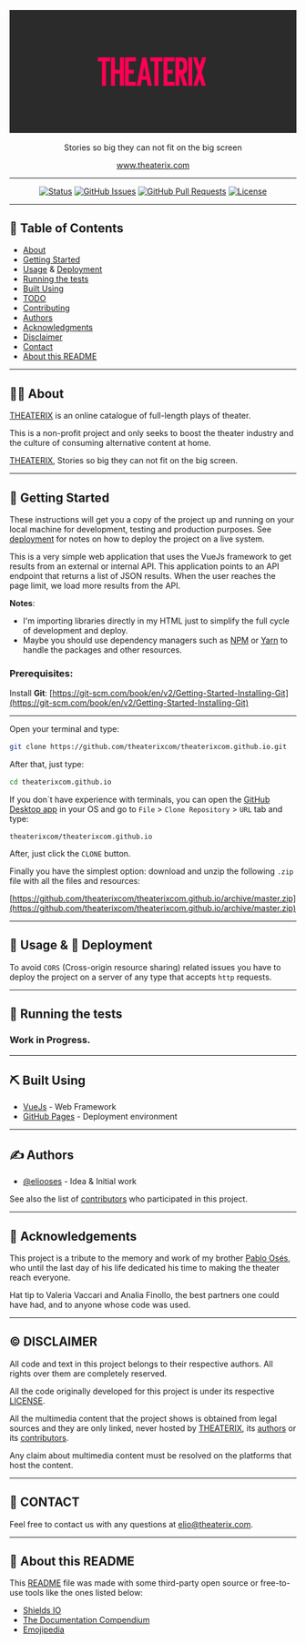 <p align="center">
  <a href="https://www.theaterix.com">
    <img src="img/theaterix-branding.png" alt="THEATERIX">
  </a>
</p>
<p align="center">
  Stories so big they can not fit on the big screen
</p>
<p align="center">
  <a href="https://www.theaterix.com">www.theaterix.com</a>
</p>

---

<div align="center">

  [![Status](https://img.shields.io/badge/status-active-success.svg)]() 
  [![GitHub Issues](https://img.shields.io/github/issues/theaterixcom/theaterixcom.github.io)](https://github.com/theaterixcom/theaterixcom.github.io/issues)
  [![GitHub Pull Requests](https://img.shields.io/github/issues-pr/theaterixcom/theaterixcom.github.io.svg)](https://github.com/theaterixcom/theaterixcom.github.io/pulls)
  [![License](https://img.shields.io/github/license/theaterixcom/theaterixcom.github.io)](/LICENSE)

</div>

---

## 📝 Table of Contents

- [About](#about)
- [Getting Started](#getting_started)
- [Usage](#usage) & [Deployment](#deployment)
- [Running the tests](#tests)
- [Built Using](#built_using)
- [TODO](/TODO.md)
- [Contributing](/CONTRIBUTING.md)
- [Authors](#authors)
- [Acknowledgments](#acknowledgement)
- [Disclaimer](#disclaimer)
- [Contact](#contact)
- [About this README](#about-readme)

---

## 👨‍💻 About <a name="about"></a>

[THEATERIX](https://www.theaterix.com) is an online catalogue of full-length plays of theater.

This is a non-profit project and only seeks to boost the theater industry and the culture of consuming alternative content at home.

[THEATERIX](https://www.theaterix.com), Stories so big they can not fit on the big screen.

---

## 🏁 Getting Started <a name="getting_started"></a>

These instructions will get you a copy of the project up and running on your local machine for development, testing and production purposes. See [deployment](#deployment) for notes on how to deploy the project on a live system.

This is a very simple web application that uses the VueJs framework to get results from an external or internal API. This application points to an API endpoint that returns a list of JSON results. When the user reaches the page limit, we load more results from the API.

**Notes**:

- I'm importing libraries directly in my HTML just to simplify the full cycle of development and deploy.
- Maybe you should use dependency managers such as [NPM](https://www.npmjs.com/get-npm) or [Yarn](https://yarnpkg.com/getting-started/install#global-install) to handle the packages and other resources.

### Prerequisites:

Install **Git**: [https://git-scm.com/book/en/v2/Getting-Started-Installing-Git](https://git-scm.com/book/en/v2/Getting-Started-Installing-Git)

---

Open your terminal and type:

```bash 
git clone https://github.com/theaterixcom/theaterixcom.github.io.git
```

After that, just type:

```bash 
cd theaterixcom.github.io
```

If you don´t have experience with terminals, you can open the [GitHub Desktop app](https://desktop.github.com/) in your OS and go to `File` > `Clone Repository` > `URL` tab and type:
```
theaterixcom/theaterixcom.github.io
```
After, just click the `CLONE` button.


Finally you have the simplest option: download and unzip the following `.zip` file with all the files and resources:

[https://github.com/theaterixcom/theaterixcom.github.io/archive/master.zip](https://github.com/theaterixcom/theaterixcom.github.io/archive/master.zip)

---

## 🎈 Usage & 🚀 Deployment <a name="usage"></a> <a name="deployment"></a>

To avoid `CORS` (Cross-origin resource sharing) related issues you have to deploy the project on a server of any type that accepts `http` requests.

---

## 🔧 Running the tests <a name="tests"></a>

### Work in Progress.

---

## ⛏️ Built Using <a name="built_using"></a>

- [VueJs](https://vuejs.org/) - Web Framework
- [GitHub Pages](https://pages.github.com/) - Deployment environment

---

## ✍️ Authors <a name="authors"></a>

- [@eliooses](https://github.com/eliooses) - Idea & Initial work

See also the list of [contributors](https://github.com/theaterixcom/theaterixcom.github.io/contributors) who participated in this project.

---

## 🎉 Acknowledgements <a name="acknowledgement"></a>

This project is a tribute to the memory and work of my brother [Pablo Osés](https://twitter.com/pablooses), who until the last day of his life dedicated his time to making the theater reach everyone.

Hat tip to Valeria Vaccari and Analia Finollo, the best partners one could have had, and to anyone whose code was used.

---

## ©️ DISCLAIMER <a name="disclaimer"></a>

All code and text in this project belongs to their respective authors. All rights over them are completely reserved.

All the code originally developed for this project is under its respective [LICENSE](/LICENSE).

All the multimedia content that the project shows is obtained from legal sources and they are only linked, never hosted by [THEATERIX](https://www.theaterix.com), its [authors](#authors) or its [contributors](https://github.com/theaterixcom/theaterixcom.github.io/contributors).


Any claim about multimedia content must be resolved on the platforms that host the content.

---

## 📧 CONTACT <a name="contact"></a>

Feel free to contact us with any questions at [elio@theaterix.com](elio@theaterix.com).

---

## 📖 About this README <a name="about-readme"></a>

This [README](/README.md) file was made with some third-party open source or free-to-use tools like the ones listed below:

- [Shields IO](https://shields.io/)
- [The Documentation Compendium](https://github.com/kylelobo/The-Documentation-Compendium)
- [Emojipedia](https://emojipedia.org/)